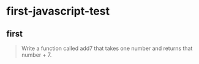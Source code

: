 # first-javascript-test

## first 
>Write a function called add7 that takes one number and returns that number + 7.


